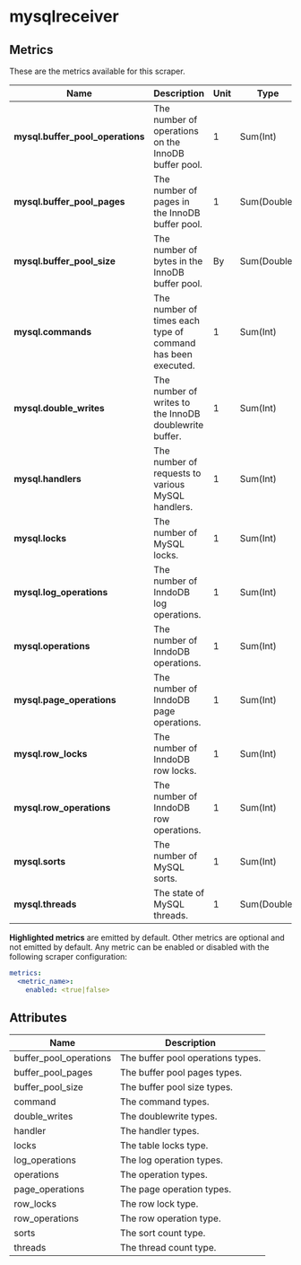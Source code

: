 [comment]: <> (Code generated by mdatagen. DO NOT EDIT.)

# mysqlreceiver

## Metrics

These are the metrics available for this scraper.

| Name | Description | Unit | Type | Attributes |
| ---- | ----------- | ---- | ---- | ---------- |
| **mysql.buffer_pool_operations** | The number of operations on the InnoDB buffer pool. | 1 | Sum(Int) | <ul> <li>buffer_pool_operations</li> </ul> |
| **mysql.buffer_pool_pages** | The number of pages in the InnoDB buffer pool. | 1 | Sum(Double) | <ul> <li>buffer_pool_pages</li> </ul> |
| **mysql.buffer_pool_size** | The number of bytes in the InnoDB buffer pool. | By | Sum(Double) | <ul> <li>buffer_pool_size</li> </ul> |
| **mysql.commands** | The number of times each type of command has been executed. | 1 | Sum(Int) | <ul> <li>command</li> </ul> |
| **mysql.double_writes** | The number of writes to the InnoDB doublewrite buffer. | 1 | Sum(Int) | <ul> <li>double_writes</li> </ul> |
| **mysql.handlers** | The number of requests to various MySQL handlers. | 1 | Sum(Int) | <ul> <li>handler</li> </ul> |
| **mysql.locks** | The number of MySQL locks. | 1 | Sum(Int) | <ul> <li>locks</li> </ul> |
| **mysql.log_operations** | The number of InndoDB log operations. | 1 | Sum(Int) | <ul> <li>log_operations</li> </ul> |
| **mysql.operations** | The number of InndoDB operations. | 1 | Sum(Int) | <ul> <li>operations</li> </ul> |
| **mysql.page_operations** | The number of InndoDB page operations. | 1 | Sum(Int) | <ul> <li>page_operations</li> </ul> |
| **mysql.row_locks** | The number of InndoDB row locks. | 1 | Sum(Int) | <ul> <li>row_locks</li> </ul> |
| **mysql.row_operations** | The number of InndoDB row operations. | 1 | Sum(Int) | <ul> <li>row_operations</li> </ul> |
| **mysql.sorts** | The number of MySQL sorts. | 1 | Sum(Int) | <ul> <li>sorts</li> </ul> |
| **mysql.threads** | The state of MySQL threads. | 1 | Sum(Double) | <ul> <li>threads</li> </ul> |

**Highlighted metrics** are emitted by default. Other metrics are optional and not emitted by default.
Any metric can be enabled or disabled with the following scraper configuration:

```yaml
metrics:
  <metric_name>:
    enabled: <true|false>
```

## Attributes

| Name | Description |
| ---- | ----------- |
| buffer_pool_operations | The buffer pool operations types. |
| buffer_pool_pages | The buffer pool pages types. |
| buffer_pool_size | The buffer pool size types. |
| command | The command types. |
| double_writes | The doublewrite types. |
| handler | The handler types. |
| locks | The table locks type. |
| log_operations | The log operation types. |
| operations | The operation types. |
| page_operations | The page operation types. |
| row_locks | The row lock type. |
| row_operations | The row operation type. |
| sorts | The sort count type. |
| threads | The thread count type. |
